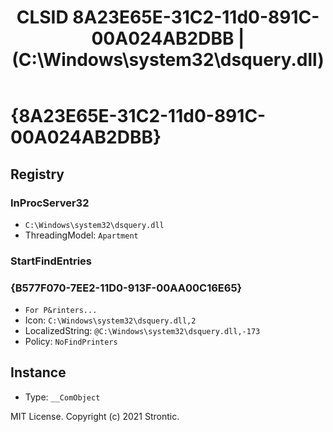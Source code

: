 ﻿---
title: "CLSID 8A23E65E-31C2-11d0-891C-00A024AB2DBB | (C:\\Windows\\system32\\dsquery.dll)"
excerpt: What is COM-Object CLSID 8A23E65E-31C2-11d0-891C-00A024AB2DBB?
---

# {8A23E65E-31C2-11d0-891C-00A024AB2DBB}


## Registry


### InProcServer32

* `C:\Windows\system32\dsquery.dll`
* ThreadingModel: `Apartment`

### StartFindEntries


### {B577F070-7EE2-11D0-913F-00AA00C16E65}

* `For P&rinters...`
* Icon: `C:\Windows\system32\dsquery.dll,2`
* LocalizedString: `@C:\Windows\system32\dsquery.dll,-173`
* Policy: `NoFindPrinters`

## Instance

* Type: `__ComObject`

MIT License. Copyright (c) 2021 Strontic.


